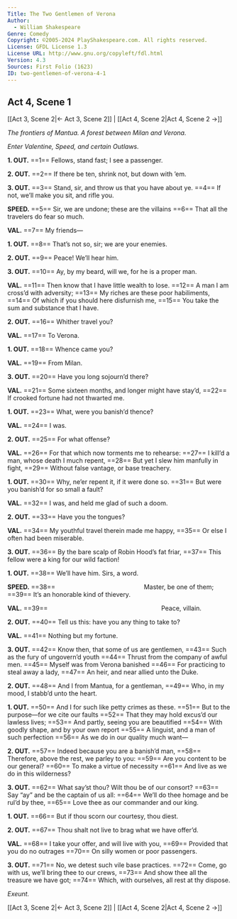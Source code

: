 ```yaml
---
Title: The Two Gentlemen of Verona
Author: 
  - William Shakespeare
Genre: Comedy
Copyright: ©2005-2024 PlayShakespeare.com. All rights reserved.
License: GFDL License 1.3
License URL: http://www.gnu.org/copyleft/fdl.html
Version: 4.3
Sources: First Folio (1623)
ID: two-gentlemen-of-verona-4-1
---
```


## Act 4, Scene 1
[[Act 3, Scene 2|← Act 3, Scene 2]] | [[Act 4, Scene 2|Act 4, Scene 2 →]]

*The frontiers of Mantua. A forest between Milan and Verona.*

*Enter Valentine, Speed, and certain Outlaws.*

**1. OUT.**
==1== Fellows, stand fast; I see a passenger.

**2. OUT.**
==2== If there be ten, shrink not, but down with ’em.

**3. OUT.**
==3== Stand, sir, and throw us that you have about ye.
==4== If not, we’ll make you sit, and rifle you.

**SPEED.**
==5== Sir, we are undone; these are the villains
==6== That all the travelers do fear so much.

**VAL.**
==7== My friends⁠—

**1. OUT.**
==8== That’s not so, sir; we are your enemies.

**2. OUT.**
==9== Peace! We’ll hear him.

**3. OUT.**
==10== Ay, by my beard, will we, for he is a proper man.

**VAL.**
==11== Then know that I have little wealth to lose.
==12== A man I am cross’d with adversity;
==13== My riches are these poor habiliments,
==14== Of which if you should here disfurnish me,
==15== You take the sum and substance that I have.

**2. OUT.**
==16== Whither travel you?

**VAL.**
==17== To Verona.

**1. OUT.**
==18== Whence came you?

**VAL.**
==19== From Milan.

**3. OUT.**
==20== Have you long sojourn’d there?

**VAL.**
==21== Some sixteen months, and longer might have stay’d,
==22== If crooked fortune had not thwarted me.

**1. OUT.**
==23== What, were you banish’d thence?

**VAL.**
==24== I was.

**2. OUT.**
==25== For what offense?

**VAL.**
==26== For that which now torments me to rehearse:
==27== I kill’d a man, whose death I much repent,
==28== But yet I slew him manfully in fight,
==29== Without false vantage, or base treachery.

**1. OUT.**
==30== Why, ne’er repent it, if it were done so.
==31== But were you banish’d for so small a fault?

**VAL.**
==32== I was, and held me glad of such a doom.

**2. OUT.**
==33== Have you the tongues?

**VAL.**
==34== My youthful travel therein made me happy,
==35== Or else I often had been miserable.

**3. OUT.**
==36== By the bare scalp of Robin Hood’s fat friar,
==37== This fellow were a king for our wild faction!

**1. OUT.**
==38== We’ll have him. Sirs, a word.

**SPEED.**
==38==               Master, be one of them;
==39== It’s an honorable kind of thievery.

**VAL.**
==39==                   Peace, villain.

**2. OUT.**
==40== Tell us this: have you any thing to take to?

**VAL.**
==41== Nothing but my fortune.

**3. OUT.**
==42== Know then, that some of us are gentlemen,
==43== Such as the fury of ungovern’d youth
==44== Thrust from the company of awful men.
==45== Myself was from Verona banished
==46== For practicing to steal away a lady,
==47== An heir, and near allied unto the Duke.

**2. OUT.**
==48== And I from Mantua, for a gentleman,
==49== Who, in my mood, I stabb’d unto the heart.

**1. OUT.**
==50== And I for such like petty crimes as these.
==51== But to the purpose—for we cite our faults
==52== That they may hold excus’d our lawless lives;
==53== And partly, seeing you are beautified
==54== With goodly shape, and by your own report
==55== A linguist, and a man of such perfection
==56== As we do in our quality much want⁠—

**2. OUT.**
==57== Indeed because you are a banish’d man,
==58== Therefore, above the rest, we parley to you:
==59== Are you content to be our general?
==60== To make a virtue of necessity
==61== And live as we do in this wilderness?

**3. OUT.**
==62== What say’st thou? Wilt thou be of our consort?
==63== Say “ay” and be the captain of us all:
==64== We’ll do thee homage and be rul’d by thee,
==65== Love thee as our commander and our king.

**1. OUT.**
==66== But if thou scorn our courtesy, thou diest.

**2. OUT.**
==67== Thou shalt not live to brag what we have offer’d.

**VAL.**
==68== I take your offer, and will live with you,
==69== Provided that you do no outrages
==70== On silly women or poor passengers.

**3. OUT.**
==71== No, we detest such vile base practices.
==72== Come, go with us, we’ll bring thee to our crews,
==73== And show thee all the treasure we have got;
==74== Which, with ourselves, all rest at thy dispose.

*Exeunt.*

[[Act 3, Scene 2|← Act 3, Scene 2]] | [[Act 4, Scene 2|Act 4, Scene 2 →]]